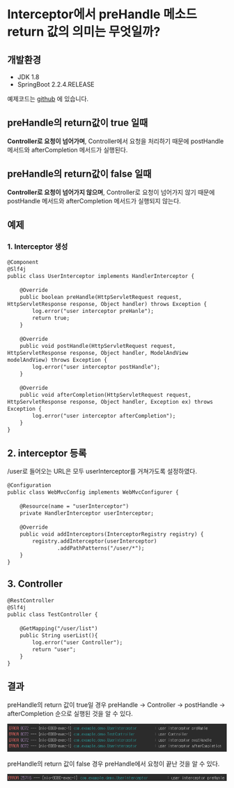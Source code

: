 # Interceptor에서 preHandle 메소드 return 값의 의미는 무엇일까?

## 개발환경
 - JDK 1.8
 - SpringBoot 2.2.4.RELEASE

예제코드는 [github](https://github.com/hongji3354/blog-code/tree/master/springboot/springboot-interceptor) 에  있습니다.

## preHandle의 return값이 true 일때
**Controller로 요청이 넘어가며**, Controller에서 요청을 처리하기 때문에 postHandle 메서드와 afterCompletion 메서드가 실행된다. 

## preHandle의 return값이 false 일때
**Controller로 요청이 넘어가지 않으며**, Controller로 요청이 넘어가지 않기 때문에 postHandle 메서드와 afterCompletion 메서드가 실행되지 않는다.

## 예제

### 1. Interceptor 생성
```
@Component
@Slf4j
public class UserInterceptor implements HandlerInterceptor {

    @Override
    public boolean preHandle(HttpServletRequest request, HttpServletResponse response, Object handler) throws Exception {
        log.error("user interceptor preHanle");
        return true;
    }

    @Override
    public void postHandle(HttpServletRequest request, HttpServletResponse response, Object handler, ModelAndView modelAndView) throws Exception {
        log.error("user interceptor postHandle");
    }

    @Override
    public void afterCompletion(HttpServletRequest request, HttpServletResponse response, Object handler, Exception ex) throws Exception {
        log.error("user interceptor afterCompletion");
    }
}
```

## 2. interceptor 등록
/user로 들어오는 URL은 모두 userInterceptor를 거쳐가도록 설정하였다.
```
@Configuration
public class WebMvcConfig implements WebMvcConfigurer {

    @Resource(name = "userInterceptor")
    private HandlerInterceptor userInterceptor;

    @Override
    public void addInterceptors(InterceptorRegistry registry) {
        registry.addInterceptor(userInterceptor)
                .addPathPatterns("/user/*");
    }
}
```

## 3. Controller
```
@RestController
@Slf4j
public class TestController {

    @GetMapping("/user/list")
    public String userList(){
        log.error("user Controller");
        return "user";
    }
}
```

## 결과

preHandle의 return 값이 true일 경우 preHandle -> Controller -> postHandle -> afterCompletion 순으로 실행된 것을 알 수 있다.

![1](./image/1.PNG)

preHandle의 return 값이 false 경우 preHandle에서 요청이 끝난 것을 알 수 있다.

![2](./image/2.PNG)

